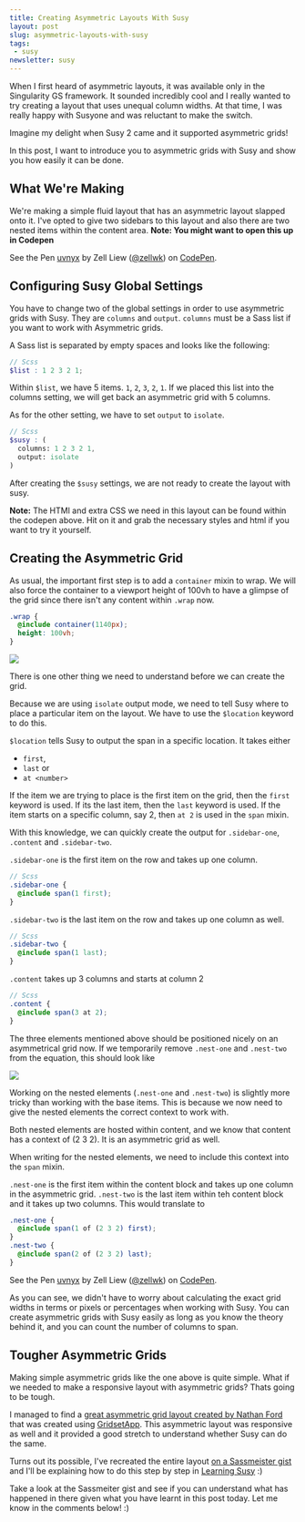 ```yaml
---
title: Creating Asymmetric Layouts With Susy
layout: post
slug: asymmetric-layouts-with-susy
tags:
 - susy
newsletter: susy
---
```


When I first heard of asymmetric layouts, it was available only in the Singularity GS framework. It sounded incredibly cool and I really wanted to try creating a layout that uses unequal column widths. At that time, I was really happy with Susyone and was reluctant to make the switch.

Imagine my delight when Susy 2 came and it supported asymmetric grids!

In this post, I want to introduce you to asymmetric grids with Susy and show you how easily it can be done.

<!--more-->

## What We're Making

We're making a simple fluid layout that has an asymmetric layout slapped onto it. I've opted to give two sidebars to this layout and also there are two nested items within the content area. **Note: You might want to open this up in Codepen**

<p data-height="266" data-theme-id="7929" data-slug-hash="uvnyx" data-default-tab="result" class='codepen'>See the Pen <a href='http://codepen.io/zellwk/pen/uvnyx/'>uvnyx</a> by Zell Liew (<a href='http://codepen.io/zellwk'>@zellwk</a>) on <a href='http://codepen.io'>CodePen</a>.</p>

<script async src="//codepen.io/assets/embed/ei.js"></script>

## Configuring Susy Global Settings

You have to change two of the global settings in order to use asymmetric grids with Susy. They are `columns` and `output`. `columns` must be a Sass list if you want to work with Asymmetric grids.

A Sass list is separated by empty spaces and looks like the following:

~~~scss
// Scss
$list : 1 2 3 2 1;
~~~

Within `$list`, we have 5 items. `1`, `2`, `3`, `2`, `1`. If we placed this list into the columns setting, we will get back an asymmetric grid with 5 columns.

As for the other setting, we have to set `output` to `isolate`.

~~~scss
// Scss
$susy : (
  columns: 1 2 3 2 1,
  output: isolate
)
~~~

After creating the `$susy` settings, we are not ready to create the layout with susy.

**Note:** The HTMl and extra CSS we need in this layout can be found within the codepen above. Hit on it and grab the necessary styles and html if you want to try it yourself.

## Creating the Asymmetric Grid

As usual, the important first step is to add a `container` mixin to wrap. We will also force the container to a viewport height of 100vh to have a glimpse of the grid since there isn't any content within `.wrap` now.

~~~scss
.wrap {
  @include container(1140px);
  height: 100vh;
}
~~~

![](/images/2014/08/asym-grid-1.png)

There is one other thing we need to understand before we can create the grid.

Because we are using `isolate` output mode, we need to tell Susy where to place a particular item on the layout. We have to use the `$location` keyword to do this.

`$location` tells Susy to output the span in a specific location. It takes either

- `first`,
- `last` or
- `at <number>`

If the item we are trying to place is the first item on the grid, then the `first` keyword is used. If its the last item, then the `last` keyword is used. If the item starts on a specific column, say 2, then `at 2` is used in the `span` mixin.

With this knowledge, we can quickly create the output for `.sidebar-one`, `.content` and `.sidebar-two`.

`.sidebar-one` is the first item on the row and takes up one column.

~~~scss
// Scss
.sidebar-one {
  @include span(1 first);
}
~~~

`.sidebar-two` is the last item on the row and takes up one column as well.

~~~scss
// Scss
.sidebar-two {
  @include span(1 last);
}
~~~

`.content` takes up 3 columns and starts at column 2

~~~scss
// Scss
.content {
  @include span(3 at 2);
}
~~~

The three elements mentioned above should be positioned nicely on an asymmetrical grid now. If we temporarily remove `.nest-one` and `.nest-two` from the equation, this should look like

![](/images/2014/08/Screen-Shot-2014-08-18-at-1.30.30-pm.png)

Working on the nested elements (`.nest-one` and `.nest-two`) is slightly more tricky than working with the base items. This is because we now need to give the nested elements the correct context to work with.

Both nested elements are hosted within content, and we know that content has a context of (2 3 2). It is an asymmetric grid as well.

When writing for the nested elements, we need to include this context into the `span` mixin.

`.nest-one` is the first item within the content block and takes up one column in the asymmetric grid. `.nest-two` is the last item within teh content block and it takes up two columns. This would translate to

~~~scss
.nest-one {
  @include span(1 of (2 3 2) first);
}
.nest-two {
  @include span(2 of (2 3 2) last);
}
~~~

<p data-height="266" data-theme-id="7929" data-slug-hash="uvnyx" data-default-tab="result" class='codepen'>See the Pen <a href='http://codepen.io/zellwk/pen/uvnyx/'>uvnyx</a> by Zell Liew (<a href='http://codepen.io/zellwk'>@zellwk</a>) on <a href='http://codepen.io'>CodePen</a>.</p>

As you can see, we didn't have to worry about calculating the exact grid widths in terms or pixels or percentages when working with Susy. You can create asymmetric grids with Susy easily as long as you know the theory behind it, and you can count the number of columns to span.

## Tougher Asymmetric Grids

Making simple asymmetric grids like the one above is quite simple. What if we needed to make a responsive layout with asymmetric grids? Thats going to be tough.

I managed to find a [great asymmetric grid layout created by Nathan Ford](https://gridsetapp.com/specs/typekit-demos/chaparral.html?gridset=show) that was created using [GridsetApp](https://gridsetapp.com). This asymmetric layout was responsive as well and it provided a good stretch to understand whether Susy can do the same.

Turns out its possible, I've recreated the entire layout [on a Sassmeister gist](http://sassmeister.com/gist/zellwk/258589c4035f6da40854) and I'll be explaining how to do this step by step in [Learning Susy](http://bit.ly/learnsusy) :)

Take a look at the Sassmeiter gist and see if you can understand what has happened in there given what you have learnt in this post today. Let me know in the comments below! :)
